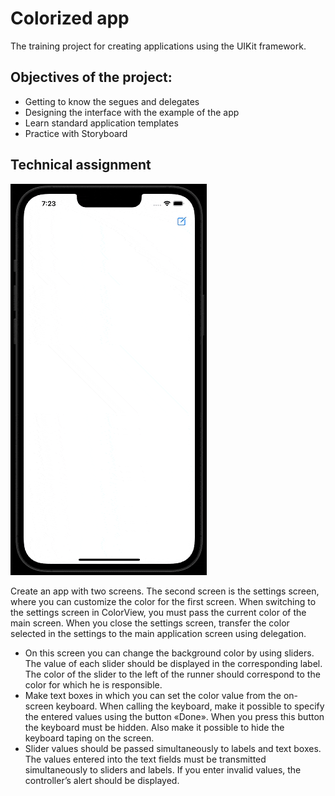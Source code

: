 # Colorized app

The training project for creating applications using the UIKit framework.

## Objectives of the project:
- Getting to know the segues and delegates
- Designing the interface with the example of the app
- Learn standard application templates
- Practice with Storyboard

## Technical assignment
![colorized_app.gif](/gifs/colorized_app.gif)

Create an app with two screens.
The second screen is the settings screen, where you can customize the color for the first screen. When switching to the settings screen in ColorView, you must pass the current color of the main screen.
When you close the settings screen, transfer the color selected in the settings to the main application screen using delegation.
- On this screen you can change the background color by using sliders. The value of each slider should be displayed in the corresponding label. The color of the slider to the left of the runner should correspond to the color for which he is responsible.
- Make text boxes in which you can set the color value from the on-screen keyboard. When calling the keyboard, make it possible to specify the entered values using the button «Done». When you press this button the keyboard must be hidden. Also make it possible to hide the keyboard taping on the screen.
- Slider values should be passed simultaneously to labels and text boxes. The values entered into the text fields must be transmitted simultaneously to sliders and labels. If you enter invalid values, the controller’s alert should be displayed.

